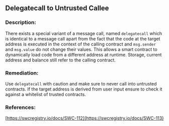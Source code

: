 ## Delegatecall to Untrusted Callee

### Description:
There exists a special variant of a message call, named `delegatecall` which is identical to a message call apart from the fact that the code at the target address is executed in the context of the calling contract and `msg.sender` and `msg.value` do not change their values. This allows a smart contract to dynamically load code from a different address at runtime. Storage, current address and balance still refer to the calling contract.

### Remediation:
Use `delegatecall` with caution and make sure to never call into untrusted contracts. If the target address is derived from user input ensure to check it against a whitelist of trusted contracts.

### References:
[https://swcregistry.io/docs/SWC-112](https://swcregistry.io/docs/SWC-113)